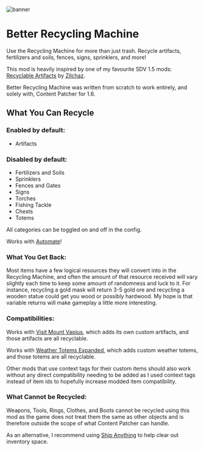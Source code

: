 ![banner](https://github.com/UncleArya/StardewMods/assets/100550741/67eb01d2-3587-426a-95d9-909a7bfe9529)

# Better Recycling Machine

Use the Recycling Machine for more than just trash. Recycle artifacts, fertilizers and soils, fences, signs, sprinklers, and more!

This mod is heavily inspired by one of my favourite SDV 1.5 mods: [Recyclable Artifacts](https://www.nexusmods.com/stardewvalley/mods/13331) by [Zilchaz](https://next.nexusmods.com/profile/zilchaz/about-me).

Better Recycling Machine was written from scratch to work entirely, and solely with, Content Patcher for 1.6.

## What You Can Recycle

### Enabled by default:

-   Artifacts

### Disabled by default:

-   Fertilizers and Soils
-   Sprinklers
-   Fences and Gates
-   Signs
-   Torches
-   Fishing Tackle
-   Chests
-   Totems

All categories can be toggled on and off in the config.

Works with [Automate](https://www.nexusmods.com/stardewvalley/mods/1063)!

### What You Get Back:

Most items have a few logical resources they will convert into in the Recycling Machine, and often the amount of that resource received will vary slightly each time to keep some amount of randomness and luck to it. For instance, recycling a gold mask will return 3-5 gold ore and recycling a wooden statue could get you wood or possibly hardwood. My hope is that variable returns will make gameplay a little more interesting.

### Compatibilities:

Works with [Visit Mount Vapius](https://www.nexusmods.com/stardewvalley/mods/9600), which adds its own custom artifacts, and those artifacts are all recyclable.

Works with [Weather Totems Expanded](https://www.nexusmods.com/stardewvalley/mods/21539), which adds custom weather totems, and those totems are all recyclable.

Other mods that use context tags for their custom items should also work without any direct compatibility needing to be added as I used context tags instead of item ids to hopefully increase modded item compatibility.

### What Cannot be Recycled:

Weapons, Tools, Rings, Clothes, and Boots cannot be recycled using this mod as the game does not treat them the same as other objects and is therefore outside the scope of what Content Patcher can handle.

As an alternative, I recommend using [Ship Anything](https://www.nexusmods.com/stardewvalley/mods/3782) to help clear out inventory space.
